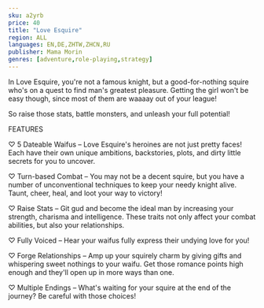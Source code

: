 ```yaml
---
sku: a2yrb
price: 40
title: "Love Esquire"
region: ALL
languages: EN,DE,ZHTW,ZHCN,RU
publisher: Mama Morin
genres: [adventure,role-playing,strategy]
---
```

 In Love Esquire, you're not a famous knight, but a good-for-nothing squire who's on a quest to find man's greatest pleasure. Getting the girl won't be easy though, since most of them are waaaay out of your league!

So raise those stats, battle monsters, and unleash your full potential!

FEATURES

♡ 5 Dateable Waifus – Love Esquire's heroines are not just pretty faces! Each have their own unique ambitions, backstories, plots, and dirty little secrets for you to uncover.

♡ Turn-based Combat – You may not be a decent squire, but you have a number of unconventional techniques to keep your needy knight alive. Taunt, cheer, heal, and loot your way to victory!

♡ Raise Stats – Git gud and become the ideal man by increasing your strength, charisma and intelligence. These traits not only affect your combat abilities, but also your relationships.

♡ Fully Voiced – Hear your waifus fully express their undying love for you!

♡ Forge Relationships – Amp up your squirely charm by giving gifts and whispering sweet nothings to your waifu. Get those romance points high enough and they'll open up in more ways than one.

♡ Multiple Endings – What's waiting for your squire at the end of the journey? Be careful with those choices!